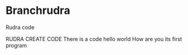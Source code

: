# Branchrudra
Rudra code 
<javascript>
<html>
<HEAD>
RUDRA CREATE CODE
<HEAD/>
<body>
There is a code hello world
How are you its first program
<body/>
<HTML/>
<javascript/>
